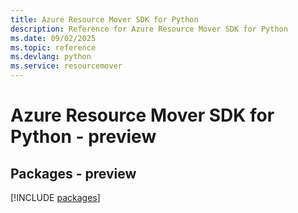 ```yaml
---
title: Azure Resource Mover SDK for Python
description: Reference for Azure Resource Mover SDK for Python
ms.date: 09/02/2025
ms.topic: reference
ms.devlang: python
ms.service: resourcemover
---
```

# Azure Resource Mover SDK for Python - preview
## Packages - preview
[!INCLUDE [packages](resource-mover-index.md)]